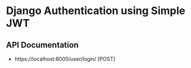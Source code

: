 # Django Authentication using Simple JWT

## API Documentation

- https://localhost:8000/user/login/ [POST]
